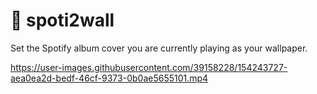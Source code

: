 # :musical_note: spoti2wall
Set the Spotify album cover you are currently playing as your wallpaper. 

https://user-images.githubusercontent.com/39158228/154243727-aea0ea2d-bedf-46cf-9373-0b0ae5655101.mp4

